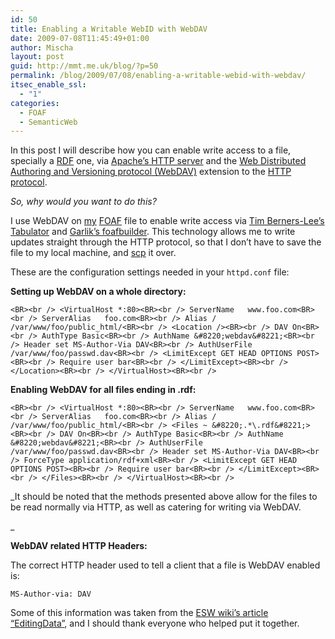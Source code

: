 ```yaml
---
id: 50
title: Enabling a Writable WebID with WebDAV
date: 2009-07-08T11:45:49+01:00
author: Mischa
layout: post
guid: http://mmt.me.uk/blog/?p=50
permalink: /blog/2009/07/08/enabling-a-writable-webid-with-webdav/
itsec_enable_ssl:
  - "1"
categories:
  - FOAF
  - SemanticWeb
---
```

In this post I will describe how you can enable write access to a file, specially a <A HREF="http://www.w3.org/RDF/">RDF</a> one, via <A HREF="http://httpd.apache.org/">Apache’s HTTP server</a> and the <A HREF="http://en.wikipedia.org/wiki/WebDAV">Web Distributed Authoring and Versioning protocol (WebDAV)</a> extension to the <A HREF="http://www.w3.org/Protocols/">HTTP protocol</a>. 

_So, why would you want to do this?_ 

I use WebDAV on <A HREF="https://mmt.me.uk/blog/foaf.rdf#mischa">my</a> <A HREF="http://www.foaf-project.org/">FOAF</a> file to enable write access via <A HREF="http://www.w3.org/People/Berners-Lee/card#i">Tim Berners-Lee’s</a> <A HREF="http://www.w3.org/2005/ajar/tab.html">Tabulator</a> and <A HREF="http://foafbuilder.qdos.com/">Garlik’s foafbuilder</a>. This technology allows me to write updates straight through the HTTP protocol, so that I don’t have to save the file to my local machine, and <A HREF="http://en.wikipedia.org/wiki/Scp">scp</a> it over. 

These are the configuration settings needed in your `httpd.conf` file:

**Setting up WebDAV on a whole directory:**

`<BR><br />
<VirtualHost *:80><BR><br />
 ServerName   www.foo.com<BR><br />
 ServerAlias   foo.com<BR><br />
 Alias / /var/www/foo/public_html/<BR><br />
 <Location /><BR><br />
  DAV On<BR><br />
  AuthType Basic<BR><br />
  AuthName &#8220;webdav&#8221;<BR><br />
  Header set MS-Author-Via DAV<BR><br />
  AuthUserFile /var/www/foo/passwd.dav<BR><br />
  <LimitExcept GET HEAD OPTIONS POST><BR><br />
   Require user bar<BR><br />
  </LimitExcept><BR><br />
 </Location><BR><br />
</VirtualHost><BR><br />
` 

**Enabling WebDAV for all files ending in .rdf:**  
  
`<BR><br />
<VirtualHost *:80><BR><br />
 ServerName   www.foo.com<BR><br />
 ServerAlias   foo.com<BR><br />
 Alias / /var/www/foo/public_html/<BR><br />
 <Files ~ &#8220;.*\.rdf&#8221;><BR><br />
  DAV On<BR><br />
  AuthType Basic<BR><br />
  AuthName &#8220;webdav&#8221;<BR><br />
  AuthUserFile /var/www/foo/passwd.dav<BR><br />
  Header set MS-Author-Via DAV<BR><br />
  ForceType application/rdf+xml<BR><br />
  <LimitExcept GET HEAD OPTIONS POST><BR><br />
   Require user bar<BR><br />
  </LimitExcept><BR><br />
 </Files><BR><br />
</VirtualHost><BR><br />
` 

_It should be noted that the methods presented above allow for the files to be read normally via HTTP, as well as catering for writing via WebDAV.  
  
_ 

**WebDAV related HTTP Headers:** 

The correct HTTP header used to tell a client that a file is WebDAV enabled is: 

`MS-Author-via: DAV`

Some of this information was taken from the <A HREF="http://esw.w3.org/topic/EditingData">ESW wiki’s article “EditingData”</a>, and I should thank everyone who helped put it together.
